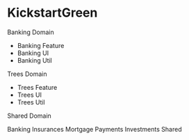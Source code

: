 # KickstartGreen

Banking Domain
- Banking Feature
- Banking UI
- Banking Util

Trees Domain
- Trees Feature
- Trees UI
- Trees Util

Shared Domain




Banking
Insurances
Mortgage
Payments
Investments
Shared